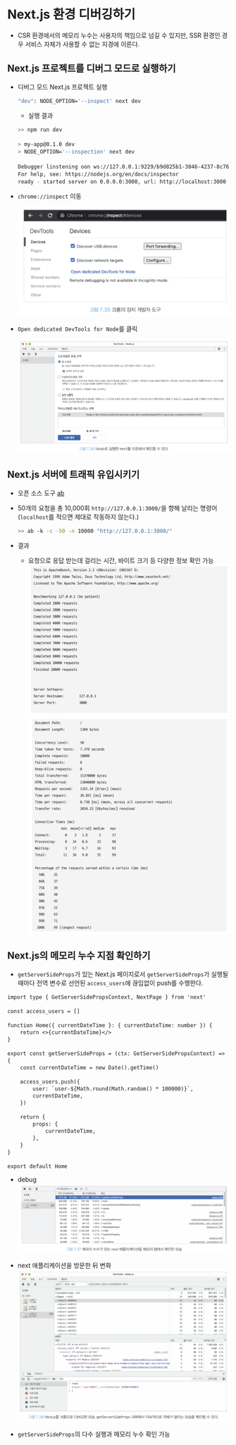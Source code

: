 # Next.js 환경 디버깅하기
- CSR 환경에서의 메모리 누수는 사용자의 책임으로 넘길 수 있지만, SSR 환경인 경우 서비스 자체가 사용할 수 없는 지경에 이른다.

## Next.js 프로젝트를 디버그 모드로 실행하기
- 디버그 모드 Next.js 프로젝트 실행
    ```bash
    "dev": NODE_OPTION='--inspect' next dev
    ```

    - 실행 결과
    ```bash
    >> npm run dev

    > my-app@0.1.0 dev
    > NODE_OPTION='--inspection' next dev

    Debugger linstening oon ws://127.0.0.1:9229/b9d825b1-3046-4237-8c76-80e2a958ceea
    For help, see: https://nodejs.org/en/docs/inspector
    ready - started server on 0.0.0.0:3000, url: http://localhost:3000
    ```
- `chrome://inspect` 이동

    ![chrome://inspect](../source/images/nextjs_dev_mode.png)

- `Open dedicated DevTools for Node`를 클릭

    ![open dedicated devtools for node](../source/images/open_dedicated_devtools_for_node.png)


## Next.js 서버에 트래픽 유입시키기
- 오픈 소스 도구 [ab](https://httpd.apache.org/docs/current/ko/programs/ab.html)

- 50개의 요청을 총 10,000회 `http://127.0.0.1:3000/`을 향해 날리는 명령어(`localhost`를 적으면 제대로 작동하지 않는다.)
    ```bash
    >> ab -k -c -50 -n 10000 "http://127.0.0.1:3000/"
    ```
- 결과
    - 요청으로 응답 받는데 걸리는 시간, 바이트 크기 등 다양한 정보 확인 가능
    ![alt text](<../source/images/ab_test_1.png>)
    ![alt text](<../source/images/ab_test_2.png>)
    
## Next.js의 메모리 누수 지점 확인하기
- `getServerSideProps`가 있는 Next.js 페이지로서 `getServerSideProps`가 실행될 때마다 전역 변수로 선언된 `access_users`에 끊임없이 push를 수행한다.
```tsx
import type { GetServerSidePropsContext, NextPage } from 'next'

const access_users = []

function Home({ currentDateTime }: { currentDateTime: number }) {
    return <>{currentDateTime}</>
}

export const getServerSideProps = (ctx: GetServerSidePropsContext) => {
    const currentDateTime = new Date().getTime()

    access_users.push({
        user: `user-${Math.round(Math.random() * 100000)}`,
        currentDateTime,
    })

    return {
        props: {
            currentDateTime,
        },
    }
}

export default Home
```

- debug
![Nextjs 디버깅 페이지](../source/images/next_test_memory_tap.png)

- next 애플리케이션을 방문한 뒤 변화
![메모리 탭의 변화](<../source/images/memory_tap_chaged.png>)

- `getServerSideProps`의 다수 실행과 메모리 누수 확인 가능
